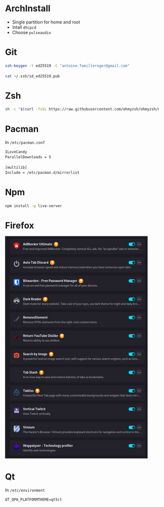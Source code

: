 # ArchInstall

- Single partition for home and root
- Intall `dhcpcd`
- Choose `pulseaudio`

# Git

```bash
ssh-keygen -t ed25519 -C "antoine.familleroger@gmail.com"

cat ~/.ssh/id_ed25519.pub
```

# Zsh

```bash
sh -c "$(curl -fsSL https://raw.githubusercontent.com/ohmyzsh/ohmyzsh/master/tools/install.sh)"
```

# Pacman

In `/etc/pacman.conf`
```bash
ILoveCandy
ParallelDownloads = 5
 
[multilib]
Include = /etc/pacman.d/mirrorlist
```

# Npm

```bash
npm install -g live-server
```

# Firefox

![](img/2024-01-26-15-18-37.png)

# Qt

In `/etc/environment`
```
QT_QPA_PLATFORMTHEME=qt5ct
```

